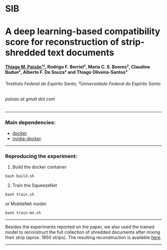 <h1 class="project-name"> SIB </h1>

# A deep learning-based compatibility score for reconstruction of strip-shredded text documents

#### [Thiago M. Paixão¹²](http://sites.google.com/site/professorpx), Rodrigo F. Berriel², Maria C. S. Boeres², Claudine Badue², Alberto F. De Souza² and Thiago Oliveira-Santos²
###### ¹Instituto Federal do Espírito Santo, ²Universidade Federal do Espírito Santo
###### paixao at gmail dot com
___

### Main dependencies:
* [docker](https://docs.docker.com/install/linux/docker-ce/ubuntu/)
* [nvidia-docker](https://github.com/NVIDIA/nvidia-docker).

___

### Reproducing the experiment:
1. Build the docker container
```
bash build.sh
```
2. Train the SqueezeNet
```
bash train.sh
```
or MobileNet model:
```
bash train-mn.sh
```
___

Besides the experiments reported on the paper, we also used the trained model to reconstruct the full collection of shredded documents after mixing their strip (aprox. 1850 strips). The resulting reconstruction is available  [here](https://daringfireball.net/projects/markdown/).
___
